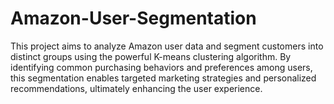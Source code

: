 # Amazon-User-Segmentation
This project aims to analyze Amazon user data and segment customers into distinct groups using the powerful K-means clustering algorithm. By identifying common purchasing behaviors and preferences among users, this segmentation enables targeted marketing strategies and personalized recommendations, ultimately enhancing the user experience.
